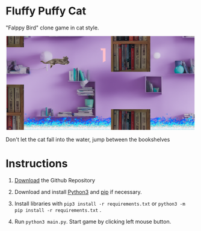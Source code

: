 # Fluffy Puffy Cat

"Falppy Bird" clone game in cat style.
<p align="center">
    <img width="500" height="250" src="https://github.com/AuCourDe/FlappyFluffyCat/blob/main/samplegame.png" alt="sample game">
</p>
Don't let the cat fall into the water, jump between the bookshelves

# Instructions

1. [Download](https://github.com/AuCourDe/FlappyFluffyCat/archive/refs/heads/main.zip) the Github Repository

2. Download and install [Python3](https://www.python.org/downloads/) and [pip](https://pip.pypa.io/en/stable/installing/) if necessary.

3. Install libraries with `pip3 install -r requirements.txt` or `python3 -m pip install -r requirements.txt` .

4. Run `python3 main.py`. Start game by clicking left mouse button. 

